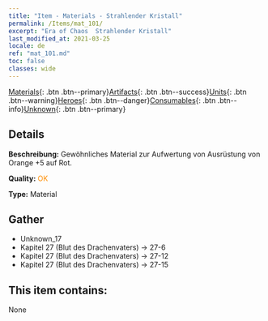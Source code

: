 ```yaml
---
title: "Item - Materials - Strahlender Kristall"
permalink: /Items/mat_101/
excerpt: "Era of Chaos  Strahlender Kristall"
last_modified_at: 2021-03-25
locale: de
ref: "mat_101.md"
toc: false
classes: wide
---
```

 [Materials](/de/Items/){: .btn .btn--primary}[Artifacts](/de/Items/Artifacts/){: .btn .btn--success}[Units](/de/Items/Units/){: .btn .btn--warning}[Heroes](/de/Items/Heroes/){: .btn .btn--danger}[Consumables](/de/Items/Consumables/){: .btn .btn--info}[Unknown](/de/Items/Unknown/){: .btn .btn--primary}

## Details
 **Beschreibung:** Gewöhnliches Material zur Aufwertung von Ausrüstung von Orange +5 auf Rot.

 **Quality:** <span style="color: #FF8C00">OK</span>

 **Type:** Material

## Gather

*    Unknown_17 
*    Kapitel 27 (Blut des Drachenvaters) -> 27-6 
*    Kapitel 27 (Blut des Drachenvaters) -> 27-12 
*    Kapitel 27 (Blut des Drachenvaters) -> 27-15 

## This item contains:

  None

